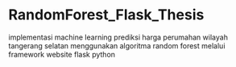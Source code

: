 # RandomForest_Flask_Thesis
implementasi machine learning prediksi harga perumahan wilayah tangerang selatan menggunakan algoritma random forest melalui framework website flask python
